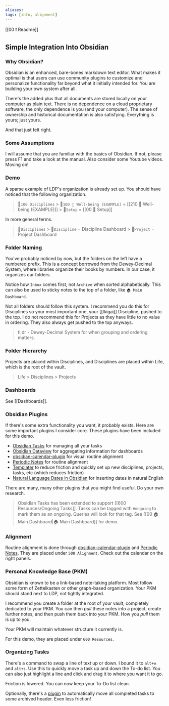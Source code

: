```yaml
---
aliases: 
tags: [info, alignment]
---
```

[[00 ❗ Readme]]
## Simple Integration Into Obsidian
### Why Obsidian?
Obsidian is an enhanced, bare-bones markdown text editor. What makes it optimal is that users can use community plugins to customize and personalize functionality far beyond what it initially intended for. You are building your own system after all.

There's the added plus that all documents are stored locally on your computer as plain text. There is no dependence on a cloud proprietary software, the only dependence is you (and your computer). The sense of ownership and historical documentation is also satisfying. Everything is yours; just yours.

And that just felt right.

### Some Assumptions
I will assume that you are familiar with the basics of Obsidian. If not, please press F1 and take a look at the manual. Also consider some Youtube videos. Moving on!

### Demo
A sparse example of LDP's organization is already set up. You should have noticed that the following organization.

> 📁`100 Disciplines` > 📁`100 🎀 Well-being (EXAMPLE)` = [[210 🎀 Well-being (EXAMPLE)]] > 📁`Setup` = [[00 🧰 Setup]]

In more general terms.

> 📁`Disciplines` > 📁`Discipline` = Discipline Dashboard > 📁`Project` = Project Dashboard

### Folder Naming
You've probably noticed by now, but the folders on the left have a numbered prefix. This is a concept borrowed from the Dewey-Decimal System, where libraries organize their books by numbers. In our case, it organizes our folders.

Notice how `Inbox` comes first, not `Archive` when sorted alphabetically. This can also be used to sticky notes to the top of a folder, like `🏠 Main Dashboard`.

Not all folders should follow this system. I recommend you do this for Disciplines so your most important one, your [[Ikigai]] Discipline, pushed to the top. I do not recommend this for Projects as they have little to no value in ordering. They also always get pushed to the top anyways.

> tl;dr - Dewey-Decimal System for when grouping and ordering matters.

### Folder Hierarchy
Projects are placed within Disciplines, and Disciplines are placed within Life, which is the root of the vault.

> Life > Disciplines > Projects

### Dashboards
See [[Dashboards]].

### Obsidian Plugins
If there's some extra functionality you want, it probably exists. Here are some important plugins I consider core. These plugins have been included for this demo.
- [Obsidian Tasks](https://github.com/schemar/obsidian-tasks) for managing all your tasks
- [Obsidian Dataview](https://github.com/blacksmithgu/obsidian-dataview) for aggregating information for dashboards
- [obsidian-calendar-plugin](https://github.com/liamcain/obsidian-calendar-plugin) for visual routine alignment
- [Periodic Notes](https://github.com/liamcain/obsidian-periodic-notes) for routine alignment
- [Templater](https://github.com/SilentVoid13/Templater) to reduce friction and quickly set up new disciplines, projects, tasks, etc (which reduces friction)
- [Natural Language Dates in Obsidian](https://github.com/argenos/nldates-obsidian) for inserting dates in natural English

There are many, many other plugins that you might find useful. Do your own research.

> Obsidian Tasks has been extended to support [[600 Resources/Ongoing Tasks]]. Tasks can be tagged with `#ongoing` to mark them as an ongoing. Queries will look for that tag. See [[00 🏠 Main Dashboard|🏠 Main Dashboard]] for demo.

### Alignment
Routine alignment is done through [obsidian-calendar-plugin](https://github.com/liamcain/obsidian-calendar-plugin) and [Periodic Notes](https://github.com/liamcain/obsidian-periodic-notes). They are placed under `500 Alignment`. Check out the calendar on the right panels.

### Personal Knowledge Base (PKM)
Obsidian is known to be a link-based note-taking platform. Most follow some form of Zettelkasten or other graph-based organization. Your PKM should stand next to LDP, not tightly integrated.

I recommend you create a folder at the root of your vault, completely dedicated to your PKM. You can then *pull* these notes into a project, create further notes, and then push them back into your PKM. How you *pull* them is up to you.

Your PKM will maintain whatever structure it currently is.

For this demo, they are placed under `600 Resources`.

### Organizing Tasks
There's a command to swap a line of text up or down. I bound it to `alt+w` and `alt+s`. Use this to quickly move a task up and down the To-do list. You can also just highlight a line and click and drag it to where you want it to go. 

Friction is lowered. You can now keep your To-Do list clean. 

Optionally, there's a [plugin](https://github.com/ivan-lednev/obsidian-task-archiver) to automatically move all completed tasks to some archived header. Even less friction!